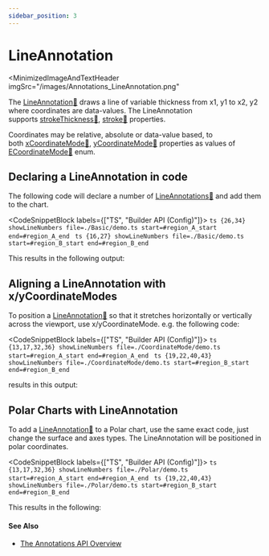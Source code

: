 ```yaml
---
sidebar_position: 3
---
```


# LineAnnotation

<MinimizedImageAndTextHeader 
    imgSrc="/images/Annotations_LineAnnotation.png"
>
The [LineAnnotation:blue_book:](https://www.scichart.com/documentation/js/current/typedoc/classes/lineannotation.html) draws a line of variable thickness from x1, y1 to x2, y2 where coordinates are data-values. The LineAnnotation supports [strokeThickness:blue_book:](https://www.scichart.com/documentation/js/current/typedoc/classes/lineannotation.html#strokethickness), [stroke:blue_book:](https://www.scichart.com/documentation/js/current/typedoc/classes/lineannotation.html#stroke) properties.

Coordinates may be relative, absolute or data-value based, to both [xCoordinateMode:blue_book:](https://www.scichart.com/documentation/js/current/typedoc/classes/annotationbase.html#xcoordinatemode), [yCoordinateMode:blue_book:](https://www.scichart.com/documentation/js/current/typedoc/classes/annotationbase.html#ycoordinatemode) properties as values of [ECoordinateMode:blue_book:](https://www.scichart.com/documentation/js/current/typedoc/enums/ecoordinatemode.html) enum.
</MinimizedImageAndTextHeader>

Declaring a LineAnnotation in code
----------------------------------

The following code will declare a number of [LineAnnotations:blue_book:](https://www.scichart.com/documentation/js/current/typedoc/classes/lineannotation.html) and add them to the chart.

<CodeSnippetBlock labels={["TS", "Builder API (Config)"]}>
    ```ts {26,34} showLineNumbers file=./Basic/demo.ts start=#region_A_start end=#region_A_end
    ```
    ```ts {16,27} showLineNumbers file=./Basic/demo.ts start=#region_B_start end=#region_B_end
    ```
</CodeSnippetBlock>

This results in the following output:

<LiveDocSnippet name="./Basic/demo" />

Aligning a LineAnnotation with x/yCoordinateModes
-------------------------------------------------

To position a [LineAnnotation:blue_book:](https://www.scichart.com/documentation/js/current/typedoc/classes/lineannotation.html) so that it stretches horizontally or vertically across the viewport, use x/yCoordinateMode. e.g. the following code:

<CodeSnippetBlock labels={["TS", "Builder API (Config)"]}>
    ```ts {13,17,32,36} showLineNumbers file=./CoordinateMode/demo.ts start=#region_A_start end=#region_A_end
    ```
    ```ts {19,22,40,43} showLineNumbers file=./CoordinateMode/demo.ts start=#region_B_start end=#region_B_end
    ```
</CodeSnippetBlock>

results in this output:

<LiveDocSnippet name="./CoordinateMode/demo" />

Polar Charts with LineAnnotation
--------------------------------------------

To add a [LineAnnotation:blue_book:](https://www.scichart.com/documentation/js/current/typedoc/classes/lineannotation.html) to a Polar chart, use the same exact code, just change the surface and axes types. The LineAnnotation will be positioned in polar coordinates.

<CodeSnippetBlock labels={["TS", "Builder API (Config)"]}>
    ```ts {13,17,32,36} showLineNumbers file=./Polar/demo.ts start=#region_A_start end=#region_A_end
    ```
    ```ts {19,22,40,43} showLineNumbers file=./Polar/demo.ts start=#region_B_start end=#region_B_end
    ```
</CodeSnippetBlock>

This results in the following:

<LiveDocSnippet name="./Polar/demo" />

#### See Also

* [The Annotations API Overview](/2d-charts/annotations-api/annotations-api-overview)